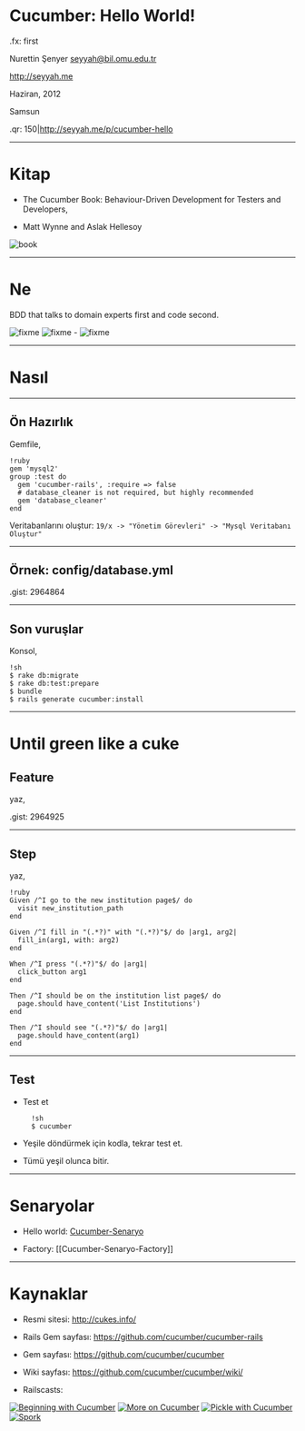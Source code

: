 # Cucumber: Hello World!

.fx: first

Nurettin Şenyer <seyyah@bil.omu.edu.tr>

http://seyyah.me

Haziran, 2012

Samsun

.qr: 150|http://seyyah.me/p/cucumber-hello

---

# Kitap

- The Cucumber Book: Behaviour-Driven Development for Testers and Developers,

- Matt Wynne and Aslak Hellesoy

![book](https://a248.e.akamai.net/camo.github.com/f2fa0567f017aa27f545a34ebc5c1a1546e8855d/687474703a2f2f63756b65732e696e666f2f696d616765732f68776375632d313930783232382e6a7067)

---

# Ne

BDD that talks to domain experts first and code second.

![fixme](http://cukes.info/images/feature.png)
![fixme](http://cukes.info/images/failing.png) -
![fixme](http://cukes.info/images/pending.png)

---

# Nasıl
---

## Ön Hazırlık

Gemfile,

    !ruby
    gem 'mysql2'
    group :test do
      gem 'cucumber-rails', :require => false
      # database_cleaner is not required, but highly recommended
      gem 'database_cleaner'
    end

Veritabanlarını oluştur: `19/x -> "Yönetim Görevleri" -> "Mysql Veritabanı Oluştur"`

---

## Örnek: config/database.yml

.gist: 2964864

---

## Son vuruşlar

Konsol,

    !sh
    $ rake db:migrate
    $ rake db:test:prepare
    $ bundle
    $ rails generate cucumber:install
---

# Until green like a cuke

## Feature

yaz,

.gist: 2964925

---

## Step

yaz,

    !ruby
    Given /^I go to the new institution page$/ do
      visit new_institution_path
    end

    Given /^I fill in "(.*?)" with "(.*?)"$/ do |arg1, arg2|
      fill_in(arg1, with: arg2)
    end

    When /^I press "(.*?)"$/ do |arg1|
      click_button arg1
    end

    Then /^I should be on the institution list page$/ do
      page.should have_content('List Institutions')
    end

    Then /^I should see "(.*?)"$/ do |arg1|
      page.should have_content(arg1)
    end

---

## Test

- Test et

        !sh
        $ cucumber

- Yeşile döndürmek için kodla, tekrar test et.

- Tümü yeşil olunca bitir.

---

# Senaryolar

- Hello world: [Cucumber-Senaryo](../cucumber-senaryo-hello)

- Factory: [[Cucumber-Senaryo-Factory]]

---

# Kaynaklar

- Resmi sitesi: <http://cukes.info/>

- Rails Gem sayfası: <https://github.com/cucumber/cucumber-rails>

- Gem sayfası: <https://github.com/cucumber/cucumber>

- Wiki sayfası: <https://github.com/cucumber/cucumber/wiki/>

- Railscasts:

[![Beginning with Cucumber](http://railscasts.com/assets/episodes/stills/155-beginning-with-cucumber.png)](http://railscasts.com/episodes/155-beginning-with-cucumber)
[![More on Cucumber](http://railscasts.com/assets/episodes/stills/159-more-on-cucumber.png)](http://railscasts.com/episodes/159-more-on-cucumber)
[![Pickle with Cucumber](http://railscasts.com/assets/episodes/stills/186-pickle-with-cucumber.png)](http://railscasts.com/episodes/186-pickle-with-cucumber)
[![Spork](http://railscasts.com/assets/episodes/stills/285-spork.png)](http://railscasts.com/episodes/285-spork)
